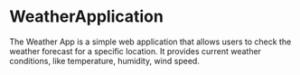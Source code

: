 # WeatherApplication
The Weather App is a simple web application that allows users to check the weather forecast for a specific location. It provides current weather conditions, like temperature, humidity, wind speed.
